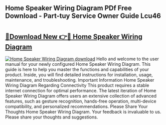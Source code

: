 ## Home Speaker Wiring Diagram PDf Free Download - Part-tuy Service Owner Guide Lcu46

# <h2><a href="http://dfnx98.blite.top/?on=Home+Speaker+Wiring+Diagram">🔗Download New 👉🔴 Home Speaker Wiring Diagram</a></h2>

[![Home Speaker Wiring Diagram download](https://i.imgur.com/lujVjoI.png)](http://dfnx98.blite.top/?on=Home+Speaker+Wiring+Diagram)
Hello and welcome to the user manual for your newly configured Home Speaker Wiring Diagram. This guide is here to help you master the functions and capabilities of your product. Inside, you will find detailed instructions for installation, usage, maintenance, and troubleshooting. Important Information Home Speaker Wiring Diagram Regarding Connectivity This product requires a stable internet connection for optimal performance. The latest iteration of Home Speaker Wiring Diagram offers users an extensive collection of advanced features, such as gesture recognition, hands-free operation, multi-device compatibility, and personalized recommendations. Please Share Your Thoughts Home Speaker Wiring Diagram. Your feedback is invaluable to us. Please share your thoughts and suggestions.
